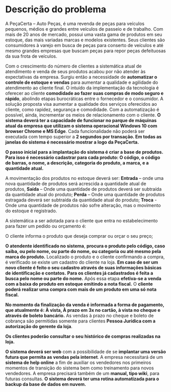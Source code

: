 # Descrição do problema

A PeçaCerta – Auto Peças, é uma revenda de peças para veículos pequenos, médios e grandes entre veículos de passeio e de trabalho. Com mais de 20 anos de mercado, possui uma vasta gama de produtos em seu estoque, das mais variadas marcas e modelos existentes. Seus clientes são consumidores à varejo em busca de peças para conserto de veículos e até mesmo grandes empresas que buscam peças para repor peças defeituosas da sua frota de veículos.

Com o crescimento do número de clientes a sistemática atual de atendimento e venda de seus produtos acabou por não atender às expectativas da empresa. Surgiu então a necessidade de **automatizar o controle de estoque e vendas** para aumentar a qualidade e agilidade do atendimento ao cliente final. O intuído da implementação da tecnologia é oferecer ao cliente **comodidade ao fazer suas compras de modo seguro e rápido**, abolindo etapas burocráticas entre o fornecedor e o consumidor. A solução proposta visa aumentar a qualidade dos serviços oferecidos ao cliente, como rapidez, segurança e comodidade. Com a automatização é possível, ainda, incrementar os meios de relacionamento com o cliente. **O sistema deverá ter a capacidade de funcionar no parque de máquinas atual da empresa que utilizam o sistema operacional Windows 10 com browser Chrome e MS Edge**. Cada funcionalidade não poderá ser executada com tempo superior a **2 segundos por transação. Em todas as janelas do sistema é necessário mostrar a logo da PeçaCerta.**

**O passo inicial para a implantação do sistema é criar a base de produtos. Para isso é necessário cadastrar para cada produto: O código, o código de barras, o nome, a descrição, categoria do produto, a marca, e a quantidade atual.**

A movimentação dos produtos no estoque deverá ser:  **Entrada** – onde uma nova quantidade de produtos será acrescida a quantidade atual de produtos, **Saída** – Onde uma quantidade de produtos deverá ser subtraída da quantidade atual do produto; **Perda** – Onde uma quantidade de produtos estragada deverá ser subtraída da quantidade atual do produto; **Troca** - Onde uma quantidade de produtos não sofre alteração, mas o movimento do estoque é registrado.

A sistemática a ser adotada para o cliente que entra no estabelecimento para fazer um pedido ou orçamento é:

O cliente informa o produto que deseja comprar ou orçar o seu preço;

**O atendente identificado no sistema**, **procura o produto pelo código, caso saiba, ou pelo nome, ou parte do nome, ou categoria ou até mesmo pela marca do produto.** Localizado o produto e o cliente confirmando a compra, é verificado se existe um cadastro do cliente na loja. **Em caso de ser um novo cliente é feito o seu cadastro através de suas informações básicas de identificação e contatos.** **Para os clientes já cadastrados é feita a busca pelo nome ou parte do nome.** Após essa etapa **efetiva-se a venda com a baixa do produto em estoque emitindo a nota fiscal.** O **cliente poderá realizar uma compra com mais de um produto em uma só nota fiscal.**

**No momento da finalização da venda é informada a forma de pagamento, que atualmente é: À vista, À prazo em 3x no cartão, à vista no cheque e através de boleto bancário.** As vendas à prazo no cheque e boleto de cobrança são permitidas somente para clientes **Pessoa Jurídica com a autorização do gerente da loja**.

**Os clientes poderão consultar o seu histórico de compras realizadas na loja.**

**O sistema deverá ser web** com a possibilidade de se **implantar uma versão futura que permita as vendas pela internet**. A empresa necessitará de um **sistema de help online** a fim de auxiliar os vendedores nos primeiros momentos de transição do sistema bem como treinamento para novos vendedores. A empresa precisará também de um **manual, tipo wiki**, para futuras consultas. **O sistema deverá ter uma rotina automatizada para o backup da base de dados em nuvem.**
